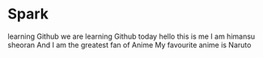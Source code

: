 # Spark
learning Github
we are learning Github today
hello this is me
I am himansu sheoran
And I am the greatest fan of Anime
My favourite anime is Naruto